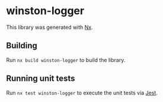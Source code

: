 # winston-logger

This library was generated with [Nx](https://nx.dev).

## Building

Run `nx build winston-logger` to build the library.

## Running unit tests

Run `nx test winston-logger` to execute the unit tests via [Jest](https://jestjs.io).
